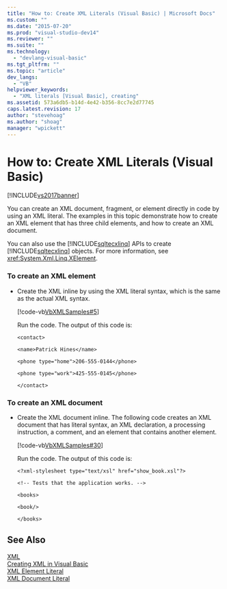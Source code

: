 ```yaml
---
title: "How to: Create XML Literals (Visual Basic) | Microsoft Docs"
ms.custom: ""
ms.date: "2015-07-20"
ms.prod: "visual-studio-dev14"
ms.reviewer: ""
ms.suite: ""
ms.technology: 
  - "devlang-visual-basic"
ms.tgt_pltfrm: ""
ms.topic: "article"
dev_langs: 
  - "VB"
helpviewer_keywords: 
  - "XML literals [Visual Basic], creating"
ms.assetid: 573a6db5-b14d-4e42-b356-8cc7e2d77745
caps.latest.revision: 17
author: "stevehoag"
ms.author: "shoag"
manager: "wpickett"
---
```

# How to: Create XML Literals (Visual Basic)
[!INCLUDE[vs2017banner](../../../../includes/vs2017banner.md)]

You can create an XML document, fragment, or element directly in code by using an XML literal. The examples in this topic demonstrate how to create an XML element that has three child elements, and how to create an XML document.  
  
 You can also use the [!INCLUDE[sqltecxlinq](../../../../includes/sqltecxlinq-md.md)] APIs to create [!INCLUDE[sqltecxlinq](../../../../includes/sqltecxlinq-md.md)] objects. For more information, see <xref:System.Xml.Linq.XElement>.  
  
### To create an XML element  
  
-   Create the XML inline by using the XML literal syntax, which is the same as the actual XML syntax.  
  
     [!code-vb[VbXMLSamples#5](../../../../samples/snippets/visualbasic/VS_Snippets_VBCSharp/VbXMLSamples/VB/XMLSamples2.vb#5)]  
  
     Run the code. The output of this code is:  
  
     `<contact>`  
  
     `<name>Patrick Hines</name>`  
  
     `<phone type="home">206-555-0144</phone>`  
  
     `<phone type="work">425-555-0145</phone>`  
  
     `</contact>`  
  
### To create an XML document  
  
-   Create the XML document inline. The following code creates an XML document that has literal syntax, an XML declaration, a processing instruction, a comment, and an element that contains another element.  
  
     [!code-vb[VbXMLSamples#30](../../../../samples/snippets/visualbasic/VS_Snippets_VBCSharp/VbXMLSamples/VB/XMLSamples13.vb#30)]  
  
     Run the code. The output of this code is:  
  
     `<?xml-stylesheet type="text/xsl" href="show_book.xsl"?>`  
  
     `<!-- Tests that the application works. -->`  
  
     `<books>`  
  
     `<book/>`  
  
     `</books>`  
  
## See Also  
 [XML](../../../../visual-basic/programming-guide/language-features/xml/index.md)   
 [Creating XML in Visual Basic](../../../../visual-basic/programming-guide/language-features/xml/creating-xml.md)   
 [XML Element Literal](../../../../visual-basic/language-reference/xml-literals/xml-element-literal.md)   
 [XML Document Literal](../../../../visual-basic/language-reference/xml-literals/xml-document-literal.md)